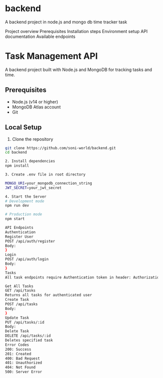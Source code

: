 # backend
A backend project in node.js and mongo db time tracker task

Project overview
Prerequisites
Installation steps
Environment setup
API documentation
Available endpoints

# Task Management API

A backend project built with Node.js and MongoDB for tracking tasks and time.

## Prerequisites

- Node.js (v14 or higher)
- MongoDB Atlas account
- Git

## Local Setup

1. Clone the repository
```bash
git clone https://github.com/soni-world/backend.git
cd backend

2. Install dependencies
npm install

3. Create .env file in root directory

MONGO_URI=your_mongodb_connection_string
JWT_SECRET=your_jwt_secret

4. Start the Server
# Development mode
npm run dev

# Production mode
npm start

API Endpoints
Authentication
Register User
POST /api/auth/register
Body:
}
Login
POST /api/auth/login
Body:
}
Tasks
All task endpoints require Authentication token in header: Authorization: Bearer your_jwt_token

Get All Tasks
GET /api/tasks
Returns all tasks for authenticated user
Create Task
POST /api/tasks
Body:
}
Update Task
PUT /api/tasks/:id
Body:
Delete Task
DELETE /api/tasks/:id
Deletes specified task
Error Codes
200: Success
201: Created
400: Bad Request
401: Unauthorized
404: Not Found
500: Server Error
